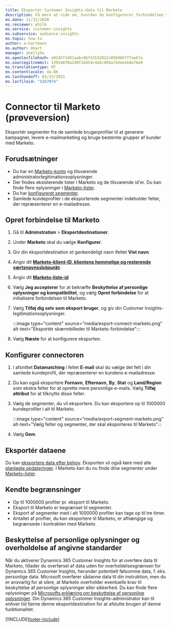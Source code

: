 ```yaml
---
title: Eksportér Customer Insights-data til Marketo
description: Få mere at vide om, hvordan du konfigurerer forbindelsen til Marketo.
ms.date: 11/12/2020
ms.reviewer: philk
ms.service: customer-insights
ms.subservice: audience-insights
ms.topic: how-to
author: m-hartmann
ms.author: mhart
manager: shellyha
ms.openlocfilehash: e0245f2d01aabc86f43532822c056965ff7ae67a
ms.sourcegitcommit: 139548f8a2d0f24d54c4a6c404a743eeeb8ef8e0
ms.translationtype: HT
ms.contentlocale: da-DK
ms.lasthandoff: 02/15/2021
ms.locfileid: "5267074"
---
```

# <a name="connector-for-marketo-preview"></a>Connector til Marketo (prøveversion)

Eksportér segmenter fra de samlede brugerprofiler til at generere kampagner, levere e-mailmarketing og bruge bestemte grupper af kunder med Marketo.

## <a name="prerequisites"></a>Forudsætninger

-   Du har en [Marketo-konto](https://login.marketo.com/) og tilsvarende administratorlegitimationsoplysninger.
-   Der findes eksisterende lister i Marketo og de tilsvarende id'er. Du kan finde flere oplysninger i [Marketo-lister](https://docs.marketo.com/display/public/DOCS/Understanding+Static+Lists).
-   Du har [konfigureret segmenter](segments.md).
-   Samlede kundeprofiler i de eksporterede segmenter indeholder felter, der repræsenterer en e-mailadresse.

## <a name="connect-to-marketo"></a>Opret forbindelse til Marketo

1. Gå til **Adminstration** > **Eksportdestinationer**.

1. Under **Marketo** skal du vælge **Konfigurer**.

1. Giv din eksportdestination et genkendeligt navn ifeltet **Vist navn**.

1. Angiv dit **[Marketo-klient-ID, klientens hemmelige og resterende værtsnavnsslutpunkt](https://developers.marketo.com/rest-api/authentication/)**.

1. Angiv dit **[Marketo-liste-id](https://docs.marketo.com/display/public/DOCS/Understanding+Static+Lists)** 

1. Vælg **Jeg accepterer** for at bekræfte **Beskyttelse af personlige oplysninger og kompatibilitet**, og vælg **Opret forbindelse** for at initialisere forbindelsen til Marketo.

1. Vælg **Tilføj dig selv som eksport bruger**, og giv din Customer Insights-legitimationsoplysninger.

   :::image type="content" source="media/export-connect-marketo.png" alt-text="Eksportér skærmbilleder til Marketo-forbindelse":::

1. Vælg **Næste** for at konfigurere eksporten.

## <a name="configure-the-connector"></a>Konfigurer connectoren

1. I afsnittet **Datamatching** i feltet **E-mail** skal du vælge det felt i din samlede kundeprofil, der repræsenterer en kundens e-mailadresse. 

1. Du kan også eksportere **Fornavn**, **Efternavn**, **By**, **Stat** og **Land/Region** som ekstra felter for at oprette mere personlige e-mails. Vælg **Tilføj attribut** for at tilknytte disse felter.

1. Vælg de segmenter, du vil eksportere. Du kan eksportere op til 1000000 kundeprofiler i alt til Marketo.

   :::image type="content" source="media/export-segment-marketo.png" alt-text="Vælg felter og segmenter, der skal eksporteres til Marketo":::

1. Vælg **Gem**.

## <a name="export-the-data"></a>Eksportér dataene

Du kan [eksportere data efter behov](export-destinations.md). Eksporten vil også køre med alle [planlagte opdateringer](system.md#schedule-tab). I Marketo kan du nu finde dine segmenter under [Marketo-lister](ttps://docs.marketo.com/display/public/DOCS/Understanding+Static+Lists).

## <a name="known-limitations"></a>Kendte begrænsninger

- Op til 1000000 profiler pr. eksport til Marketo.
- Eksport til Marketo er begrænset til segmenter.
- Eksport af segmenter med i alt 1000000 profiler kan tage op til tre timer. 
- Antallet af profiler, du kan eksportere til Marketo, er afhængige og begrænsede i kontrakten med Marketo.

## <a name="data-privacy-and-compliance"></a>Beskyttelse af personlige oplysninger og overholdelse af angivne standarder

Når du aktiverer Dynamics 365 Customer Insights for at overføre data til Marketo, tillader du overførsel af data uden for overholdelsesgrænsen for Dynamics 365 Customer Insights, herunder potentielt følsomme data, f. eks. personlige data. Microsoft overfører sådanne data til din instruktion, men du er ansvarlig for at sikre, at Marketo overholder eventuelle krav til beskyttelse af personlige oplysninger eller sikkerhed. Du kan finde flere oplysninger på [Microsofts erklæring om beskyttelse af personlige oplysninger](https://go.microsoft.com/fwlink/?linkid=396732).
Din Dynamics 365 Customer Insights-administrator kan til enhver tid fjerne denne eksportdestination for at afslutte brugen af denne funktionalitet.


[!INCLUDE[footer-include](../includes/footer-banner.md)]